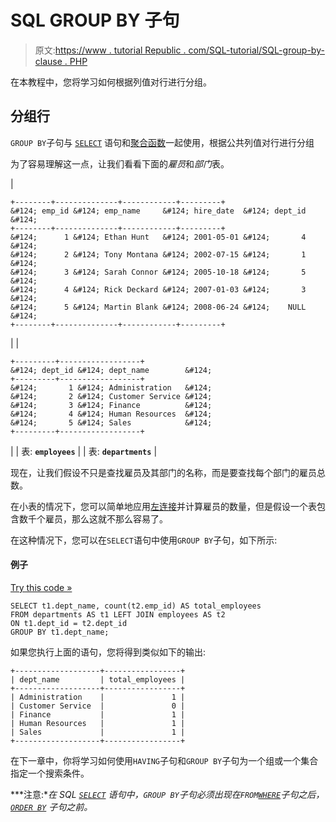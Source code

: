 # SQL GROUP BY 子句

> 原文:[https://www . tutorial Republic . com/SQL-tutorial/SQL-group-by-clause . PHP](https://www.tutorialrepublic.com/sql-tutorial/sql-group-by-clause.php)

在本教程中，您将学习如何根据列值对行进行分组。

## 分组行

`GROUP BY`子句与 [`SELECT`](sql-select-statement.php) 语句和[聚合函数](../sql-reference/sql-functions.php)一起使用，根据公共列值对行进行分组

为了容易理解这一点，让我们看看下面的*雇员*和*部门*表。

| 

```
+--------+--------------+------------+---------+
&#124; emp_id &#124; emp_name     &#124; hire_date  &#124; dept_id &#124;
+--------+--------------+------------+---------+
&#124;      1 &#124; Ethan Hunt   &#124; 2001-05-01 &#124;       4 &#124;
&#124;      2 &#124; Tony Montana &#124; 2002-07-15 &#124;       1 &#124;
&#124;      3 &#124; Sarah Connor &#124; 2005-10-18 &#124;       5 &#124;
&#124;      4 &#124; Rick Deckard &#124; 2007-01-03 &#124;       3 &#124;
&#124;      5 &#124; Martin Blank &#124; 2008-06-24 &#124;    NULL &#124;
+--------+--------------+------------+---------+

```

 |  | 

```
+---------+------------------+
&#124; dept_id &#124; dept_name        &#124;
+---------+------------------+
&#124;       1 &#124; Administration   &#124;
&#124;       2 &#124; Customer Service &#124;
&#124;       3 &#124; Finance          &#124;
&#124;       4 &#124; Human Resources  &#124;
&#124;       5 &#124; Sales            &#124;
+---------+------------------+

```

 |
| 表: **`employees`** |  | 表: **`departments`** |

现在，让我们假设不只是查找雇员及其部门的名称，而是要查找每个部门的雇员总数。

在小表的情况下，您可以简单地应用[左连接](sql-left-join-operation.php)并计算雇员的数量，但是假设一个表包含数千个雇员，那么这就不那么容易了。

在这种情况下，您可以在`SELECT`语句中使用`GROUP BY`子句，如下所示:

#### 例子

[Try this code »](../codelab.php?topic=sql&file=group-by-clause "Try this code using online Editor")

```
SELECT t1.dept_name, count(t2.emp_id) AS total_employees
FROM departments AS t1 LEFT JOIN employees AS t2
ON t1.dept_id = t2.dept_id
GROUP BY t1.dept_name;
```

如果您执行上面的语句，您将得到类似如下的输出:

```
+-------------------+-----------------+
| dept_name         | total_employees |
+-------------------+-----------------+
| Administration    |               1 |
| Customer Service  |               0 |
| Finance           |               1 |
| Human Resources   |               1 |
| Sales             |               1 |
+-------------------+-----------------+

```

在下一章中，你将学习如何使用`HAVING`子句和`GROUP BY`子句为一个组或一个集合指定一个搜索条件。

 ***注意:**在 SQL [`SELECT`](sql-select-statement.php) 语句中，`GROUP BY`子句必须出现在`FROM`[`WHERE`](sql-where-clause.php)子句之后， [`ORDER BY`](sql-order-by-clause.php) 子句之前。*